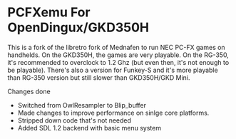 # PCFXemu For OpenDingux/GKD350H

This is a fork of the libretro fork of Mednafen to run NEC PC-FX games on handhelds.
On the GKD350H, the games are very playable. On the RG-350, it's recommended to overclock to 1.2 Ghz (but even then, it's not enough to be playable).
There's also a version for Funkey-S and it's more playable than RG-350 version but still slower than GKD350H/GKD Mini.

Changes done
- Switched from OwlResampler to Blip_buffer
- Made changes to improve performance on sinlge core platforms.
- Stripped down code that's not needed
- Added SDL 1.2 backend with basic menu system
